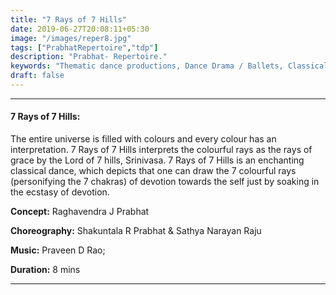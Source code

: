 ```yaml
---
title: "7 Rays of 7 Hills"
date: 2019-06-27T20:08:11+05:30
image: "/images/reper8.jpg"
tags: ["PrabhatRepertoire","tdp"]
description: "Prabhat- Repertoire."
keywords: "Thematic dance productions, Dance Drama / Ballets, Classical dance sequences."
draft: false
---
```


---
#### **7 Rays of 7 Hills:**

The entire universe is filled with colours and every colour has an interpretation. 7 Rays of 7 Hills interprets the colourful rays as the rays of grace by the Lord of 7 hills, Srinivasa. 7 Rays of 7 Hills is an enchanting classical dance, which depicts that one can draw the 7 colourful rays (personifying the 7 chakras) of devotion towards the self just by soaking in the ecstasy of devotion.

**Concept:** Raghavendra J Prabhat

**Choreography:** Shakuntala R Prabhat & Sathya Narayan Raju

**Music:** Praveen D Rao;

**Duration:** 8 mins

---